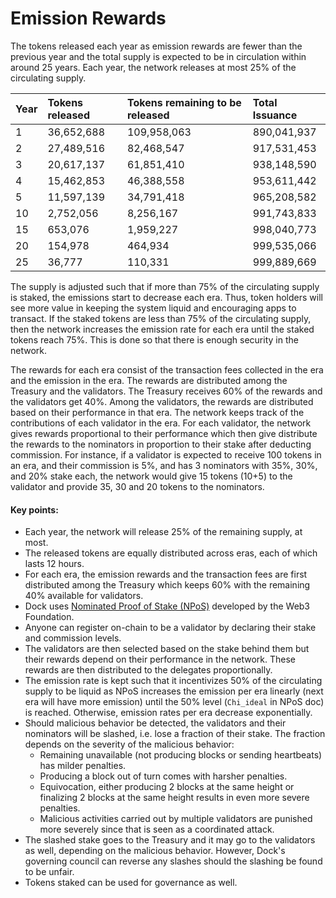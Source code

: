 # Emission Rewards

The tokens released each year as emission rewards are fewer than the previous year and the total supply is expected to be in circulation within around 25 years. Each year, the network releases at most 25% of the circulating supply. 

| Year | Tokens released | Tokens remaining to be released | Total Issuance |
| :--- | :--- | :--- | :--- |
| 1 | 36,652,688 | 109,958,063 | 890,041,937 |
| 2 | 27,489,516 | 82,468,547 | 917,531,453 |
| 3 | 20,617,137 | 61,851,410 | 938,148,590 |
| 4 | 15,462,853 | 46,388,558 | 953,611,442 |
| 5 | 11,597,139 | 34,791,418 | 965,208,582 |
| 10 | 2,752,056 | 8,256,167 | 991,743,833 |
| 15 | 653,076 | 1,959,227 | 998,040,773 |
| 20 | 154,978 | 464,934 | 999,535,066 |
| 25 | 36,777 | 110,331 | 999,889,669 |

The supply is adjusted such that if more than 75% of the circulating supply is staked, the emissions start to decrease each era. Thus, token holders will see more value in keeping the system liquid and encouraging apps to transact. If the staked tokens are less than 75% of the circulating supply, then the network increases the emission rate for each era until the staked tokens reach 75%. This is done so that there is enough security in the network. 

The rewards for each era consist of the transaction fees collected in the era and the emission in the era. The rewards are distributed among the Treasury and the validators. The Treasury receives 60% of the rewards and the validators get 40%. Among the validators, the rewards are distributed based on their performance in that era. The network keeps track of the contributions of each validator in the era. For each validator, the network gives rewards proportional to their performance which then give distribute the rewards to the nominators in proportion to their stake after deducting commission. For instance, if a validator is expected to receive 100 tokens in an era, and their commission is 5%, and has 3 nominators with 35%, 30%, and 20% stake each, the network would give 15 tokens \(10+5\) to the validator and provide 35, 30 and 20 tokens to the nominators.  


#### **Key points:**

* Each year, the network will release 25% of the remaining supply, at most.
* The released tokens are equally distributed across eras, each of which lasts 12 hours.
* For each era, the emission rewards and the transaction fees are first distributed among the Treasury which keeps 60% with the remaining 40% available for validators.
* Dock uses [Nominated Proof of Stake \(NPoS\)](https://w3f-research.readthedocs.io/en/latest/polkadot/overview/2-token-economics.html) developed by the Web3 Foundation.
* Anyone can register on-chain to be a validator by declaring their stake and commission levels.
* The validators are then selected based on the stake behind them but their rewards depend on their performance in the network. These rewards are then distributed to the delegates proportionally.
* The emission rate is kept such that it incentivizes 50% of the circulating supply to be liquid as NPoS increases the emission per era linearly \(next era will have more emission\) until the 50% level \(`Chi_ideal` in NPoS doc\) is reached. Otherwise, emission rates per era decrease exponentially.
* Should malicious behavior be detected, the validators and their nominators will be slashed, i.e. lose a fraction of their stake. The fraction depends on the severity of the malicious behavior:
  * Remaining unavailable \(not producing blocks or sending heartbeats\) has milder penalties.
  * Producing a block out of turn comes with harsher penalties.
  * Equivocation, either producing 2 blocks at the same height or finalizing 2 blocks at the same height results in even more severe penalties.
  * Malicious activities carried out by multiple validators are punished more severely since that is seen as a coordinated attack.
* The slashed stake goes to the Treasury and it may go to the validators as well, depending on the malicious behavior. However, Dock's governing council can reverse any slashes should the slashing be found to be unfair.
* Tokens staked can be used for governance as well.

